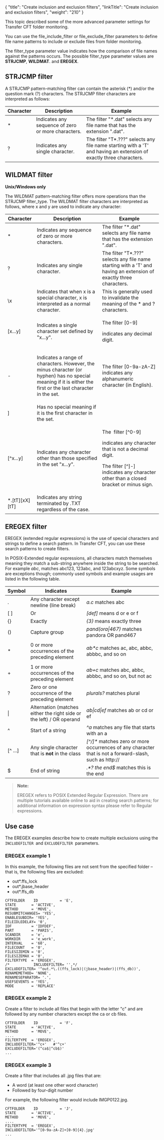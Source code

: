 {
    "title": "Create inclusion and exclusion filters",
    "linkTitle": "Create inclusion and exclusion filters",
    "weight": "210"
}<span id="Defining"></span>

This topic described some of the more advanced parameter settings for Transfer CFT folder monitoring.

You can use the file\_include\_filter or file\_exclude\_filter parameters to define file name patterns to include or exclude files from folder monitoring.

The filter\_type parameter value indicates how the comparison of file names against the patterns occurs. The possible filter\_type parameter values are **STRJCMP**, **WILDMAT**. and **EREGEX**.

## STRJCMP filter

A STRJCMP pattern-matching filter can contain the asterisk (\*) and/or the question mark (?) characters. The STRJCMP filter characters are interpreted as follows:

<table>
   <thead>
      <tr>
<th class="TableStyle-SynchTableStyle_interop-HeadE-Column1-Header1">Character         </th>
<th class="TableStyle-SynchTableStyle_interop-HeadE-Column1-Header1">Description         </th>
<th class="TableStyle-SynchTableStyle_interop-HeadD-Column1-Header1">Example         </th>
      </tr>
   </thead>
   <tbody>
      <tr>
         <td>*         </td>
         <td>Indicates any sequence of zero or more characters.         </td>
         <td>The filter "*.dat" selects any file name that has the extension ".dat".         </td>
      </tr>
      <tr>
         <td>?         </td>
         <td>Indicates any single character.         </td>
         <td>The filter "T*.???" selects any file name starting with a 'T' and having an extension of exactly three characters.         </td>
      </tr>
   </tbody>
</table>

<span id="WILDMAT"></span>

## WILDMAT filter

**Unix/Windows only**

The WILDMAT pattern-matching filter offers more operations than the STRJCMP filter\_type. The WILDMAT filter characters are interpreted as follows, where x and y are used to indicate any character:

<table>
   <thead>
      <tr>
<th class="TableStyle-SynchTableStyle_interop-HeadE-Column1-Header1">Character         </th>
<th class="TableStyle-SynchTableStyle_interop-HeadE-Column1-Header1">Description         </th>
<th class="TableStyle-SynchTableStyle_interop-HeadD-Column1-Header1">Example         </th>
      </tr>
   </thead>
   <tbody>
      <tr>
         <td>*         </td>
         <td>Indicates any sequence of zero or more characters.         </td>
         <td>The filter "*.dat" selects any file name that has the extension ".dat".         </td>
      </tr>
      <tr>
         <td>?         </td>
         <td>Indicates any single character.         </td>
         <td>The filter "T*.???" selects any file name starting with a 'T' and having an extension of exactly three characters.         </td>
      </tr>
      <tr>
         <td>\x         </td>
         <td>Indicates that when x is a special character, x is interpreted as a normal character.         </td>
         <td>This is generally used to invalidate the meaning of the * and ? characters.         </td>
      </tr>
      <tr>
         <td>[x...y]         </td>
         <td>Indicates a single character set defined by "x...y".         </td>
         <td><p>The filter [0-9]</p>
<p>indicates any decimal digit.</p>         </td>
      </tr>
      <tr>
         <td>-         </td>
         <td><p>Indicates a range of characters. However, the minus character (or hyphen) has no special meaning if it is either the first or the last character in the set.</p>         </td>
         <td>The filter [0-9a-zA-Z] indicates any alphanumeric character (in English).         </td>
      </tr>
      <tr>
         <td>]         </td>
         <td>Has no special meaning if it is the first character in the set.         </td>
         <td>          </td>
      </tr>
      <tr>
         <td>[^x...y]         </td>
         <td>Indicates any character other than those specified in the set "x...y".         </td>
         <td><p>The  filter [^0-9]</p>
<p>indicates any character that is not a decimal digit.</p>
<p>The filter [^]-] indicates any character other than a closed bracket or minus sign.</p>         </td>
      </tr>
      <tr>
         <td>*.[tT][xX][tT]         </td>
         <td>Indicates any string terminated by .TXT regardless of the case.         </td>
         <td>          </td>
      </tr>
   </tbody>
</table>

## EREGEX filter

EREGEX (extended regular expressions) is the use of special characters and strings to define a search pattern. In Transfer CFT, you can use these search patterns to create filters.

In POSIX-Extended regular expressions, all characters match themselves meaning they match a sub-string anywhere inside the string to be searched. For example *abc*, matches abc123, 123abc, and 123abcxyz. Some symbols are exceptions though; commonly used symbols and example usages are listed in the following table.

<table>
   <thead>
      <tr>
<th class="TableStyle-SynchTableStyle_interop-HeadE-Column1-Header1">Symbol         </th>
<th class="TableStyle-SynchTableStyle_interop-HeadE-Column1-Header1">Indicates         </th>
<th class="TableStyle-SynchTableStyle_interop-HeadD-Column1-Header1">Example         </th>
      </tr>
   </thead>
   <tbody>
      <tr>
         <td>.         </td>
         <td>Any character except newline (line break)         </td>
         <td><em>a.c</em> matches abc         </td>
      </tr>
      <tr>
         <td>[ ]         </td>
         <td>Or         </td>
         <td><em>[def]</em> means d or e or f         </td>
      </tr>
      <tr>
         <td>{}         </td>
         <td>Exactly         </td>
         <td><em>{3}</em> means exactly three         </td>
      </tr>
      <tr>
         <td>()         </td>
         <td>Capture group         </td>
         <td><em>pand(ora|467)</em> matches pandora OR pand467         </td>
      </tr>
      <tr>
         <td>*         </td>
         <td>0 or more occurrences of the preceding element         </td>
         <td><p><em>ab*c</em> matches ac, abc, abbc, abbbc, and so on</p>         </td>
      </tr>
      <tr>
         <td>+         </td>
         <td>1 or more occurrences of the preceding element         </td>
         <td><em>ab+c</em> matches abc, abbc, abbbc, and so on, but not ac         </td>
      </tr>
      <tr>
         <td>?         </td>
         <td>Zero or one occurrence of the preceding element         </td>
         <td><em>plurals?</em> matches plural         </td>
      </tr>
      <tr>
         <td>|         </td>
         <td>Alternation (matches either the right side or the left) / OR operand         </td>
         <td><em>ab|cd|ef</em> matches ab or cd or ef         </td>
      </tr>
      <tr>
         <td>^         </td>
         <td>Start of a string         </td>
         <td><em>^a</em> matches any file that starts with an a         </td>
      </tr>
      <tr>
         <td>[^ ...]         </td>
         <td>Any single character that is <strong>not</strong> in the class         </td>
         <td><em>[^/]*</em> matches zero or more occurrences of any character that is not a forward-slash, such as http://         </td>
      </tr>
      <tr>
         <td>$         </td>
         <td>End of string         </td>
         <td><em>.*? the end$</em> matches this is the end         </td>
      </tr>
   </tbody>
</table>

> **Note:**
>
> EREGEX refers to POSIX Extended Regular Expression. There are multiple tutorials available online to aid in creating search patterns; for additional information on expression syntax please refer to Regular expressions.

## Use case

The EREGEX examples describe how to create multiple exclusions using the `INCLUDEFILTER `and `EXCLUDEFILTER `parameters.

### EREGEX example 1

In this example, the following files are not sent from the specified folder – that is, the following files are excluded:

-   out\*.ffs\_lock
-   out\*.jbase\_header
-   out\*.ffs\_db

<!-- -->



    CFTFOLDER    ID          = 'E',
    STATE       = 'ACTIVE',
    METHOD      = 'MOVE',
    RESUBMITCHANGES= 'YES',
    ENABLESUBDIR= 'YES',
    FILEIDLEDELAY= '0',
    IDF         = 'IDFDEF',
    PART        = 'PARIS',
    SCANDIR     = 'e',
    WORKDIR     = 'e_work',
    INTERVAL    = '60',
    FILECOUNT   = '0',
    FILESIZEMIN = '0',
    FILESIZEMAX = '0',
    FILTERTYPE  = 'EREGEX',
    /*           INCLUDEFILTER= '',*/
    EXCLUDEFILTER= '^out.*\.((ffs_lock)|(jbase_header)|(ffs_db))',
    RENAMEMETHOD= 'NONE',
    RENAMESEPARATOR= '.',
    USEFSEVENTS = 'YES',
    MODE        = 'REPLACE'

### EREGEX example 2

Create a filter to include all files that begin with the letter "c" and are followed by any number characters except the ca or cb files.



    CFTFOLDER    ID          = 'F',
    STATE       = 'ACTIVE',
    METHOD      = 'MOVE',
    ....
    FILTERTYPE  = 'EREGEX',
    INCLUDEFILTER='^c+'   #'^c+'
    EXCLUDEFILTER='(^ca$|^cb$)' 
    ...

### EREGEX example 3

Create a filter that includes all .jpg files that are:

-   A word (at least one other word character)
-   Followed by four-digit number

For example, the following filter would include IMGP0122.jpg.



    CFTFOLDER    ID          = 'J',
    STATE       = 'ACTIVE',
    METHOD      = 'MOVE',
    ....
    FILTERTYPE  = 'EREGEX',
    INCLUDEFILTER='^[0-9a-zA-Z]+[0-9]{4}.jpg'
    ...
